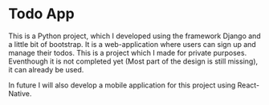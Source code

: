 # Todo App

This is a Python project, which I developed using the framework Django and a little bit of bootstrap. It is a web-application where users can sign up and manage their todos. This is a project which I made 
for private purposes. Eventhough it is not completed yet (Most part of the design is still missing), it can already be used.

In future I will also develop a mobile application for this project using React-Native.
